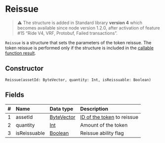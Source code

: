 # Reissue

> :warning: The structure is added in Standard library **version 4** which becomes available since node version 1.2.0, after activation of feature #15 “Ride V4, VRF, Protobuf, Failed transactions”.

`Reissue` is a structure that sets the parameters of the token reissue. The token reissue is performed only if the structure is included in the [callable function result](/en/ride/functions/callable-function#invocation-result-2).

## Constructor

```ride
Reissue(assetId: ByteVector, quantity: Int, isReissuable: Boolean)
```

## Fields

| # | Name | Data type | Description |
| :--- | :--- | :--- | :--- |
| 1 | assetId | [ByteVector](/en/ride/data-types/byte-vector) | [ID of the token](/en/blockchain/token/token-id) to reissue |
| 2 | quantity | [Int](/en/ride/data-types/int) | Amount of the token |
| 3 | isReissuable | [Boolean](/en/ride/data-types/boolean) | Reissue ability flag |
